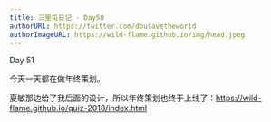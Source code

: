 ```yaml
---
title: 三里屯日记 - Day50
authorURL: https://twitter.com/dousavetheworld
authorImageURL: https://wild-flame.github.io/img/head.jpeg
---
```


Day 51

今天一天都在做年终策划。

夏敏那边给了我后面的设计，所以年终策划也终于上线了：https://wild-flame.github.io/quiz-2018/index.html
